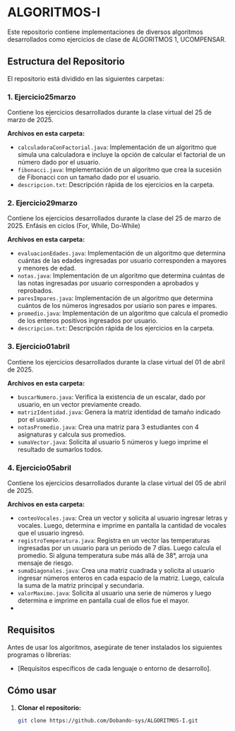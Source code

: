 # ALGORITMOS-I

Este repositorio contiene implementaciones de diversos algoritmos desarrollados como ejercicios de clase de ALGORITMOS 1, UCOMPENSAR.
## Estructura del Repositorio

El repositorio está dividido en las siguientes carpetas:

### 1. **Ejercicio25marzo**
   Contiene los ejercicios desarrollados durante la clase virtual del 25 de marzo de 2025.

   **Archivos en esta carpeta:**
   - `calculadoraConFactorial.java`: Implementación de un algoritmo que simula una calculadora e incluye la opción de calcular el factorial de un número dado por el usuario.
   - `fibonacci.java`: Implementación de un algoritmo que crea la sucesión de Fibonacci con un tamaño dado por el usuario.
   - `descripcion.txt`: Descripción rápida de los ejercicios en la carpeta.

### 2. **Ejercicio29marzo**
   Contiene los ejercicios desarrollados durante la clase del 25 de marzo de 2025. Enfásis en ciclos (For, While, Do-While)

   **Archivos en esta carpeta:**
   - `evaluacionEdades.java`: Implementación de un algoritmo que determina cuántas de las edades ingresadas por usuario corresponden a mayores y menores de edad.
   - `notas.java`: Implementación de un algoritmo que determina cuántas de las notas ingresadas por usuario corresponden a aprobados y reprobados.
   - `paresImpares.java`: Implementación de un algoritmo que determina cuántos de los números ingresados por usiario son pares e impares.
   - `promedio.java`: Implementación de un algoritmo que calcula el promedio de los enteros positivos ingresados por usuario.
   - `descripcion.txt`: Descripción rápida de los ejercicios en la carpeta.

### 3. **Ejercicio01abril**
   Contiene los ejercicios desarrollados durante la clase virtual del 01 de abril de 2025.

   **Archivos en esta carpeta:**
   - `buscarNumero.java`: Verifica la existencia de un escalar, dado por usuario, en un vector previamente creado. 
   - `matrizIdentidad.java`: Genera la matriz identidad de tamaño indicado por el usuario.
   - `notasPromedio.java`: Crea una matriz para 3 estudiantes con 4 asignaturas y calcula sus promedios.
   - `sumaVector.java`: Solicita al usuario 5 números y luego imprime el resultado de sumarlos todos.

### 4. **Ejercicio05abril**
   Contiene los ejercicios desarrollados durante la clase virtual del 05 de abril de 2025.

   **Archivos en esta carpeta:**
   - `conteoVocales.java`: Crea un vector y solicita al usuario ingresar letras y vocales. Luego, determina e imprime en pantalla la cantidad de vocales que el usuario ingresó.
   - `registroTemperatura.java`: Registra en un vector las temperaturas ingresadas por un usuario para un periodo de 7 días. Luego calcula el promedio. Si alguna temperatura sube más allá de 38°, arroja una mensaje de riesgo.
   - `sumaDiagonales.java`: Crea una matriz cuadrada y solicita al usuario ingresar números enteros en cada espacio de la matriz. Luego, calcula la suma de la matriz principal y secundaria.
   - `valorMaximo.java`: Solicita al usuario una serie de números y luego determina e imprime en pantalla cual de ellos fue el mayor.
   - 
## Requisitos

Antes de usar los algoritmos, asegúrate de tener instalados los siguientes programas o librerías:
- [Requisitos específicos de cada lenguaje o entorno de desarrollo].

## Cómo usar

1. **Clonar el repositorio:**

   ```bash
   git clone https://github.com/Dobando-sys/ALGORITMOS-I.git
